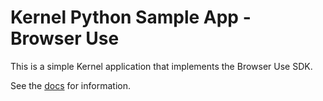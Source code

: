 # Kernel Python Sample App - Browser Use

This is a simple Kernel application that implements the Browser Use SDK.

See the [docs](https://onkernel.com/docs/build/browser-frameworks) for information.